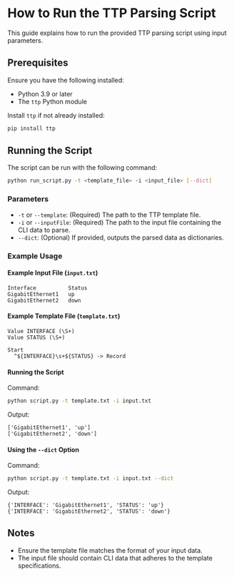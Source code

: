 # How to Run the TTP Parsing Script

This guide explains how to run the provided TTP parsing script using input parameters.

## Prerequisites

Ensure you have the following installed:
- Python 3.9 or later
- The `ttp` Python module

Install `ttp` if not already installed:

```bash
pip install ttp
```

## Running the Script

The script can be run with the following command:

```bash
python run_script.py -t <template_file> -i <input_file> [--dict]
```

### Parameters

- `-t` or `--template`: (Required) The path to the TTP template file.
- `-i` or `--inputFile`: (Required) The path to the input file containing the CLI data to parse.
- `--dict`: (Optional) If provided, outputs the parsed data as dictionaries.

### Example Usage

#### Example Input File (`input.txt`)

```
Interface          Status
GigabitEthernet1   up
GigabitEthernet2   down
```

#### Example Template File (`template.txt`)

```
Value INTERFACE (\S+)
Value STATUS (\S+)

Start
  ^${INTERFACE}\s+${STATUS} -> Record
```

#### Running the Script

Command:

```bash
python script.py -t template.txt -i input.txt
```

Output:

```
['GigabitEthernet1', 'up']
['GigabitEthernet2', 'down']
```

#### Using the `--dict` Option

Command:

```bash
python script.py -t template.txt -i input.txt --dict
```

Output:

```
{'INTERFACE': 'GigabitEthernet1', 'STATUS': 'up'}
{'INTERFACE': 'GigabitEthernet2', 'STATUS': 'down'}
```

## Notes

- Ensure the template file matches the format of your input data.
- The input file should contain CLI data that adheres to the template specifications.

